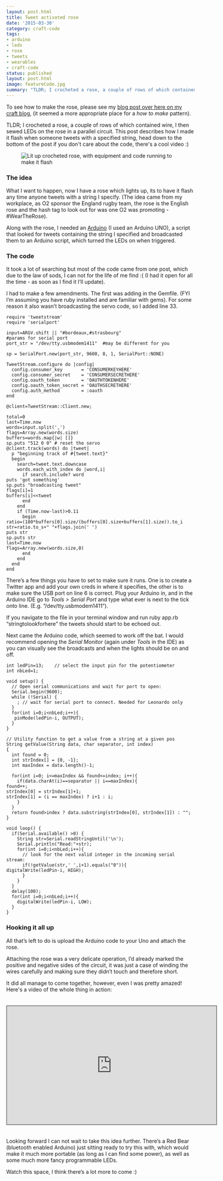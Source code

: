```yaml
---
layout: post.html
title: Tweet activated rose
date: '2015-03-30'
category: craft-code
tags:
- arduino
- leds
- rose
- tweets
- wearables
- craft-code
status: published
layout: post.html
image: featureCode.jpg
summary: "TLDR; I crocheted a rose, a couple of rows of which contained wire, I then sewed LEDs on the rose in a parallel circuit."
---
```


<p>To see how to make the rose, please see my <a href="http://madebyrumyra.com/lighting-up-a-crochet-rose/">blog post over here on my craft blog</a>, (it seemed a more appropriate place for a <em>how to make</em> pattern).</p>

<p>TLDR; I crocheted a rose, a couple of rows of which contained wire, I then sewed LEDs on the rose in a parallel circuit. This post describes how I made it flash when someone tweets with a specified string, head down to the bottom of the post if you don't care about the code, there's a cool video :)</p>

<figure class="media-feature">
	<img src="media/featureCode.jpg" alt="Lit up crocheted rose, with equipment and code running to make it flash" />
	<figcaption></figcaption>
</figure>

<h3>The idea</h3>

<p>What I want to happen, now I have a rose which lights up, its to have it flash any time anyone tweets with a string I specify. (The idea came from my workplace, as O2 sponsor the England rugby team, the rose is the English rose and the hash tag to look out for was one O2 was promoting - #WearTheRose).</p>

<p>Along with the rose, I needed an <a href="http://arduino.cc/">Arduino</a> (I used an Arduino UNO), a script that looked for tweets containing the string I specified and broadcasted them to an Arduino script, which turned the LEDs on when triggered.</p>

<h3>The code</h3>

<p>It took a lot of searching but most of the code came from one post, which due to the law of sods, I can not for the life of me find :( (I had it open for all the time - as soon as I find it I’ll update).</p>

<p>I had to make a few amendments. The first was adding in the Gemfile. (FYI I’m assuming you have ruby installed and are familiar with gems). For some reason it also wasn’t broadcasting the servo code, so I added line 33.</p>

<pre class="language-ruby"><code>require 'tweetstream'
require 'serialport'

input=ARGV.shift || "#bordeaux,#strasbourg"
#params for serial port
port_str = "/dev/tty.usbmodem1411"  #may be different for you

sp = SerialPort.new(port_str, 9600, 8, 1, SerialPort::NONE)

TweetStream.configure do |config|
  config.consumer_key       = 'CONSUMERKEYHERE'
  config.consumer_secret    = 'CONSUMERSECRETHERE'
  config.oauth_token        = 'OAUTHTOKENHERE'
  config.oauth_token_secret = 'OAUTHSECRETHERE'
  config.auth_method        = :oauth
end

@client=TweetStream::Client.new;

total=0
last=Time.now
words=input.split(',')
flags=Array.new(words.size)
buffers=words.map{|w| []}
sp.puts "512 0 0" # reset the servo
@client.track(words) do |tweet|
  p "beginning track of #{tweet.text}"
  begin
    search=tweet.text.downcase
    words.each_with_index do |word,i|
      if search.include? word
puts 'got something'
sp.puts "broadcasting tweet"
flags[i]=1
buffers[i]&lt;&lt;tweet
      end
    end
    if (Time.now-last)>0.11
      begin
ratio=(180*buffers[0].size/(buffers[0].size+buffers[1].size)).to_i
str=ratio.to_s+" "+flags.join(' ')
puts str
sp.puts str
last=Time.now
flags=Array.new(words.size,0)
      end
    end
  end
end
</code></pre>

<p>There’s a few things you have to set to make sure it runs. One is to create a Twitter app and add your own creds in where it specifies, the other is to make sure the USB port on line 6 is correct. Plug your Arduino in, and in the Arduino IDE go to <em>Tools &gt; Serial Port</em> and type what ever is next to the tick onto line. (E.g. “/dev/tty.usbmodem1411”).</p>

<p>If you navigate to the file in your terminal window and run ruby app.rb “stringtolookforhere” the tweets should start to be echoed out.</p>

<p>Next came the Arduino code, which seemed to work off the bat. I would recommend opening the <em>Serial Monitor</em> (again under <em>Tools</em> in the IDE) as you can visually see the broadcasts and when the lights should be on and off.</p>

<pre class="language-c"><code>int ledPin=13;    // select the input pin for the potentiometer
int nbLed=1;

void setup() {
  // Open serial communications and wait for port to open:
  Serial.begin(9600);
  while (!Serial) {
    ; // wait for serial port to connect. Needed for Leonardo only
  }
  for(int i=0;i&lt;nbLed;i++){
   pinMode(ledPin-i, OUTPUT);
  }
}

// Utility function to get a value from a string at a given pos
String getValue(String data, char separator, int index)
{
  int found = 0;
  int strIndex[] = {0, -1};
  int maxIndex = data.length()-1;

  for(int i=0; i&lt;=maxIndex && found&lt;=index; i++){
    if(data.charAt(i)==separator || i==maxIndex){
found++;
strIndex[0] = strIndex[1]+1;
strIndex[1] = (i == maxIndex) ? i+1 : i;
    }
  }
  return found&gt;index ? data.substring(strIndex[0], strIndex[1]) : "";
}

void loop() {
  if(Serial.available() &gt;0) {
    String str=Serial.readStringUntil('\n');
    Serial.println("Read:"+str);
    for(int i=0;i&lt;nbLed;i++){
      // look for the next valid integer in the incoming serial stream:
      if(!getValue(str,' ',i+1).equals("0")){
digitalWrite(ledPin-i, HIGH);
      }
    }
  }
  delay(100);
  for(int i=0;i&lt;nbLed;i++){
    digitalWrite(ledPin-i, LOW);
  }
}</code></pre>

<h3>Hooking it all up</h3>

<p>All that’s left to do is upload the Arduino code to your Uno and attach the rose.</p>

<p>Attaching the rose was a very delicate operation, I’d already marked the positive and negative sides of the circuit, it was just a case of winding the wires carefully and making sure they didn’t touch and therefore short.</p>

<p>It did all manage to come together, however, even I was pretty amazed! Here's a video of the whole thing in action:</p>

<iframe width="560" height="315" style="border:2px solid grey; margin:20px auto;" src="https://www.youtube.com/embed/_MbP_Syy_mU?rel=0" frameborder="0" allowfullscreen></iframe>

<p>Looking forward I can not wait to take this idea further. There’s a Red Bear (bluetooth enabled Arduino) just sitting ready to try this with, which would make it much more portable (as long as I can find some power), as well as some much more fancy programmable LEDs.</p>

<p>Watch this space, I think there’s a lot more to come :)</p>
